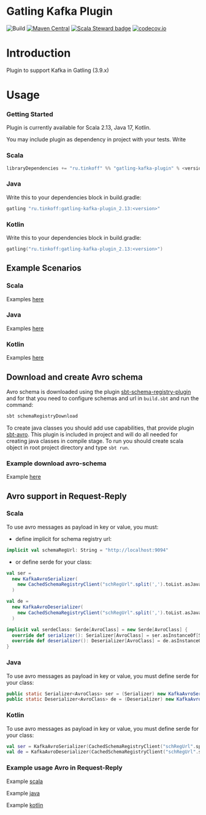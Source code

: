 # Gatling Kafka Plugin

![Build](https://github.com/TinkoffCreditSystems/gatling-kafka-plugin/workflows/Build/badge.svg) [![Maven Central](https://img.shields.io/maven-central/v/ru.tinkoff/gatling-kafka-plugin_2.13.svg?color=success)](https://search.maven.org/search?q=ru.tinkoff.gatling-kafka)  [![Scala Steward badge](https://img.shields.io/badge/Scala_Steward-helping-blue.svg?style=flat&logo=data:image/png;base64,iVBORw0KGgoAAAANSUhEUgAAAA4AAAAQCAMAAAARSr4IAAAAVFBMVEUAAACHjojlOy5NWlrKzcYRKjGFjIbp293YycuLa3pYY2LSqql4f3pCUFTgSjNodYRmcXUsPD/NTTbjRS+2jomhgnzNc223cGvZS0HaSD0XLjbaSjElhIr+AAAAAXRSTlMAQObYZgAAAHlJREFUCNdNyosOwyAIhWHAQS1Vt7a77/3fcxxdmv0xwmckutAR1nkm4ggbyEcg/wWmlGLDAA3oL50xi6fk5ffZ3E2E3QfZDCcCN2YtbEWZt+Drc6u6rlqv7Uk0LdKqqr5rk2UCRXOk0vmQKGfc94nOJyQjouF9H/wCc9gECEYfONoAAAAASUVORK5CYII=)](https://scala-steward.org)
[![codecov.io](https://codecov.io/github/Tinkoff/gatling-kafka-plugin/coverage.svg?branch=master)](https://codecov.io/github/Tinkoff/gatling-kafka-plugin?branch=master)

# Introduction

Plugin to support Kafka in Gatling (3.9.x)

# Usage

### Getting Started

Plugin is currently available for Scala 2.13, Java 17, Kotlin.

You may include plugin as dependency in project with your tests. Write

### Scala

```scala
libraryDependencies += "ru.tinkoff" %% "gatling-kafka-plugin" % <version> % Test
```

### Java

Write this to your dependencies block in build.gradle:

```java
gatling "ru.tinkoff:gatling-kafka-plugin_2.13:<version>"
```

### Kotlin

Write this to your dependencies block in build.gradle:

```kotlin
gatling("ru.tinkoff:gatling-kafka-plugin_2.13:<version>")
```

## Example Scenarios

### Scala

Examples [here](src/test/scala/ru/tinkoff/gatling/kafka/examples)

### Java

Examples [here](src/test/java/ru/tinkoff/gatling/kafka/javaapi/examples)

### Kotlin

Examples [here](src/test/kotlin/ru/tinkoff/gatling/kafka/javaapi/examples)

## Download and create Avro schema

Avro schema is downloaded using the plugin [sbt-schema-registry-plugin](https://github.com/Tinkoff/sbt-schema-registry-plugin)
and for that you need to configure schemas and url in `build.sbt` and run the command:

```bash 
sbt schemaRegistryDownload
```

To create java classes you should add use capabilities, that provide plugin [sbt-avro](https://github.com/sbt/sbt-avro).
This plugin is included in project and will do all needed for creating java classes in compile stage.
To run you should create scala object in root project directory and type `sbt run`.

### Example download avro-schema

Example [here](https://github.com/TinkoffCreditSystems/gatling-kafka-plugin/tree/master/src/test/scala/ru/tinkoff/gatling/kafka/examples)

## Avro support in Request-Reply

### Scala

To use avro messages as payload in key or value, you must:

- define implicit for schema registry url:

```scala
implicit val schemaRegUrl: String = "http://localhost:9094"
```

- or define serde for your class:

```scala
val ser =
  new KafkaAvroSerializer(
    new CachedSchemaRegistryClient("schRegUrl".split(',').toList.asJava, 16),
  )

val de =
  new KafkaAvroDeserializer(
    new CachedSchemaRegistryClient("schRegUrl".split(',').toList.asJava, 16),
  )

implicit val serdeClass: Serde[AvroClass] = new Serde[AvroClass] {
  override def serializer(): Serializer[AvroClass] = ser.asInstanceOf[Serializer[AvroClass]]
  override def deserializer(): Deserializer[AvroClass] = de.asInstanceOf[Deserializer[AvroClass]]
}
```

### Java

To use avro messages as payload in key or value, you must define serde for your class:

```java
public static Serializer<AvroClass> ser = (Serializer) new KafkaAvroSerializer(new CachedSchemaRegistryClient(Arrays.asList("schRegUrl".split(",")), 16));
public static Deserializer<AvroClass> de = (Deserializer) new KafkaAvroDeserializer(new CachedSchemaRegistryClient(Arrays.asList("schRegUrl".split(",")), 16));
```

### Kotlin

To use avro messages as payload in key or value, you must define serde for your class:

```kotlin
val ser = KafkaAvroSerializer(CachedSchemaRegistryClient("schRegUrl".split(','), 16),) as Serializer<AvroClass>
val de = KafkaAvroDeserializer(CachedSchemaRegistryClient("schRegUrl".split(','), 16),) as Deserializer<AvroClass>
```

### Example usage Avro in Request-Reply

Example [scala](src/test/scala/ru/tinkoff/gatling/kafka/examples/AvroClassWithRequestReplySimulation.scala)

Example [java](src/test/java/ru/tinkoff/gatling/kafka/examples/AvroClassWithRequestReplySimulation.java)

Example [kotlin](src/test/kotlin/ru/tinkoff/gatling/kafka/examples/AvroClassWithRequestReplySimulation.kt)

